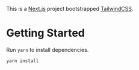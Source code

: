 This is a [Next.js](https://nextjs.org/) project bootstrapped [TailwindCSS](https://tailwindcss.com/).

# Getting Started

Run `yarn` to install dependencies.

```bash
yarn install
```
